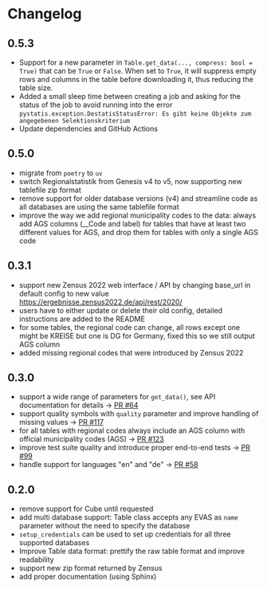 # Changelog

## 0.5.3

- Support for a new parameter in `Table.get_data(..., compress: bool = True)` that can be `True` or `False`. When set to `True`, it will suppress empty rows and columns in the table before downloading it, thus reducing the table size.
- Added a small sleep time between creating a job and asking for the status of the job to avoid running into the error `pystatis.exception.DestatisStatusError: Es gibt keine Objekte zum angegebenen Selektionskriterium`
- Update dependencies and GitHub Actions

## 0.5.0

- migrate from `poetry` to `uv`
- switch Regionalstatistik from Genesis v4 to v5, now supporting new tablefile zip format
- remove support for older database versions (v4) and streamline code as all databases are using the same tablefile format
- improve the way we add regional municipality codes to the data: always add AGS columns (__Code and label) for tables that have at least two different values for AGS, and drop them for tables with only a single AGS code

## 0.3.1

- support new Zensus 2022 web interface / API by changing base_url in default config to new value <https://ergebnisse.zensus2022.de/api/rest/2020/>
- users have to either update or delete their old config, detailed instructions are added to the README
- for some tables, the regional code can change, all rows except one might be KREISE but one is DG for Germany, fixed this so we still output AGS column
- added missing regional codes that were introduced by Zensus 2022

## 0.3.0

- support a wide range of parameters for `get_data()`, see API documentation for details -> [PR #64](https://github.com/CorrelAid/pystatis/pull/64)
- support quality symbols with `quality` parameter and improve handling of missing values -> [PR #117](https://github.com/CorrelAid/pystatis/pull/117)
- for all tables with regional codes always include an AGS column with official municipality codes (AGS) -> [PR #123](https://github.com/CorrelAid/pystatis/pull/123)
- improve test suite quality and introduce proper end-to-end tests -> [PR #99](https://github.com/CorrelAid/pystatis/pull/99)
- handle support for languages "en" and "de" -> [PR #58](https://github.com/CorrelAid/pystatis/pull/58)

## 0.2.0

- remove support for Cube until requested
- add multi database support: Table class accepts any EVAS as `name` parameter without the need to specify the database
- `setup_credentials` can be used to set up credentials for all three supported databases
- Improve Table data format: prettify the raw table format and improve readability
- support new zip format returned by Zensus
- add proper documentation (using Sphinx)
